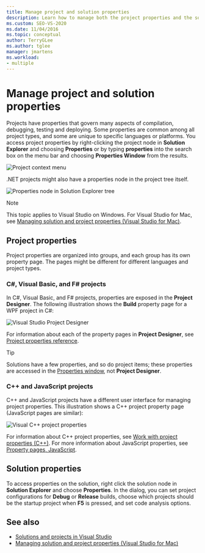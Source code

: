 ```yaml
---
title: Manage project and solution properties
description: Learn how to manage both the project properties and the solution properties in Visual Studio.
ms.custom: SEO-VS-2020
ms.date: 11/04/2016
ms.topic: conceptual
author: TerryGLee
ms.author: tglee
manager: jmartens
ms.workload:
- multiple
---
```

# Manage project and solution properties

Projects have properties that govern many aspects of compilation, debugging, testing and deploying. Some properties are common among all project types, and some are unique to specific languages or platforms. You access project properties by right-clicking the project node in **Solution Explorer** and choosing **Properties** or by typing **properties** into the search box on the menu bar and choosing **Properties Window** from the results.

![Project context menu](../ide/media/vs2015_proj_prop_menu.gif)

.NET projects might also have a properties node in the project tree itself.

![Properties node in Solution Explorer tree](../ide/media/vs2015_props_se.png)

> [!NOTE]
> This topic applies to Visual Studio on Windows. For Visual Studio for Mac, see [Managing solution and project properties (Visual Studio for Mac)](/visualstudio/mac/managing-solutions-and-project-properties).

## Project properties

Project properties are organized into groups, and each group has its own property page. The pages might be different for different languages and project types.

### C#, Visual Basic, and F# projects

In C#, Visual Basic, and F# projects, properties are exposed in the **Project Designer**. The following illustration shows the **Build** property page for a WPF project in C#:

![Visual Studio Project Designer](../ide/media/vs2015_proppage_build.png)

For information about each of the property pages in **Project Designer**, see [Project properties reference](../ide/reference/project-properties-reference.md).

> [!TIP]
> Solutions have a few properties, and so do project items; these properties are accessed in the [Properties window](../ide/reference/properties-window.md), not **Project Designer**.

### C++ and JavaScript projects

C++ and JavaScript projects have a different user interface for managing project properties. This illustration shows a C++ project property page (JavaScript pages are similar):

![Visual C&#43;&#43; project properties](../ide/media/vs2015_projprops_cpp.png)

For information about C++ project properties, see [Work with project properties (C++)](/cpp/build/working-with-project-properties). For more information about JavaScript properties, see [Property pages, JavaScript](../ide/reference/property-pages-javascript.md).

## Solution properties

To access properties on the solution, right click the solution node in **Solution Explorer** and choose **Properties**. In the dialog, you can set project configurations for **Debug** or **Release** builds, choose which projects should be the startup project when **F5** is pressed, and set code analysis options.

## See also

- [Solutions and projects in Visual Studio](../ide/solutions-and-projects-in-visual-studio.md)
- [Managing solution and project properties (Visual Studio for Mac)](/visualstudio/mac/managing-solutions-and-project-properties)
